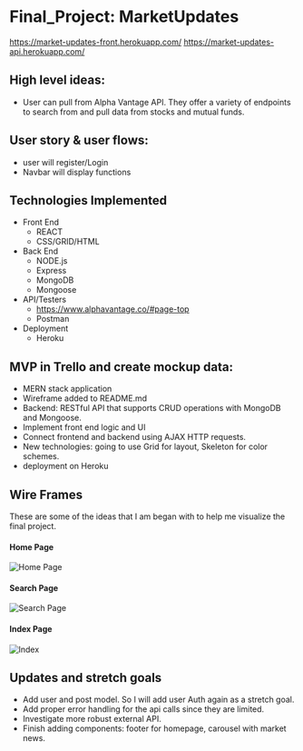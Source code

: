 # Final_Project: MarketUpdates

https://market-updates-front.herokuapp.com/
https://market-updates-api.herokuapp.com/

## High level ideas:
 - User can pull from Alpha Vantage API. They offer a variety of endpoints to search from and pull data from stocks and mutual funds.

## User story & user flows:
 - user will register/Login
 - Navbar will display functions
 
## Technologies Implemented
 - Front End
    - REACT
    - CSS/GRID/HTML
 - Back End
    - NODE.js
    - Express
    - MongoDB
    - Mongoose
 - API/Testers
    - https://www.alphavantage.co/#page-top
    - Postman
 - Deployment
    - Heroku
    
## MVP in Trello and create mockup data:
 - MERN stack application
 - Wireframe added to README.md
 - Backend:  RESTful API that supports CRUD operations with MongoDB and Mongoose.  
 - Implement front end logic and UI
 - Connect frontend and backend using AJAX HTTP requests.
 - New technologies: going to use Grid for layout, Skeleton for color schemes.
 - deployment on Heroku


## Wire Frames
These are some of the ideas that I am began with to help me visualize the final project.
#### Home Page
![Home Page](https://user-images.githubusercontent.com/57571847/89690276-1d08be00-d8d4-11ea-8739-39cf6c85a5b5.jpg)

#### Search Page
![Search Page](https://user-images.githubusercontent.com/57571847/89690029-981da480-d8d3-11ea-9535-323a73d71921.jpg)

#### Index Page
![Index](https://user-images.githubusercontent.com/57571847/89690040-9e138580-d8d3-11ea-92ef-74781398a39f.jpg)

## Updates and stretch goals
- Add user and post model. So I will add user Auth again as a stretch goal.
- Add proper error handling for the api calls since they are limited.
- Investigate more robust external API.
- Finish adding components: footer for homepage, carousel with market news.